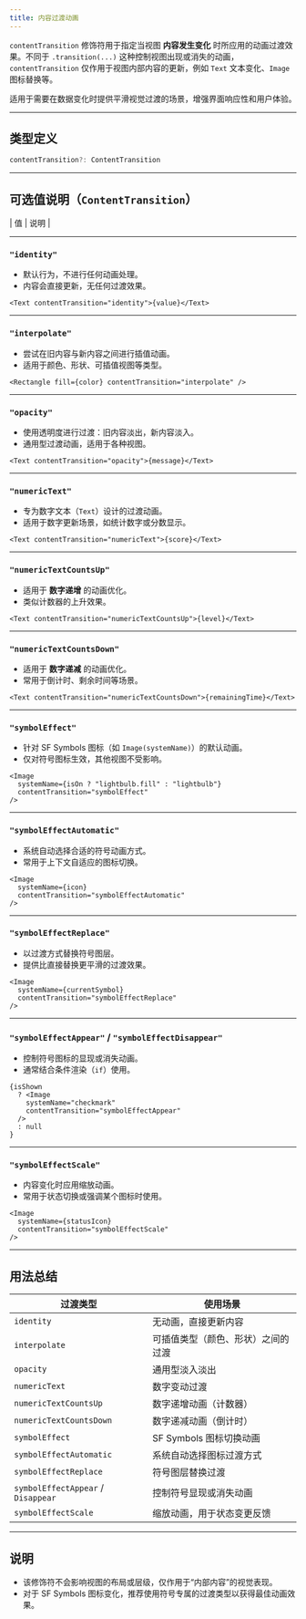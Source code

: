 ```yaml
---
title: 内容过渡动画
---
```

`contentTransition` 修饰符用于指定当视图 **内容发生变化** 时所应用的动画过渡效果。不同于 `.transition(...)` 这种控制视图出现或消失的动画，`contentTransition` 仅作用于视图内部内容的更新，例如 `Text` 文本变化、`Image` 图标替换等。

适用于需要在数据变化时提供平滑视觉过渡的场景，增强界面响应性和用户体验。

---

## 类型定义

```ts
contentTransition?: ContentTransition
```

---

## 可选值说明（`ContentTransition`）

\| 值 | 说明 |

---

### `"identity"`

* 默认行为，不进行任何动画处理。
* 内容会直接更新，无任何过渡效果。

```tsx
<Text contentTransition="identity">{value}</Text>
```

---

### `"interpolate"`

* 尝试在旧内容与新内容之间进行插值动画。
* 适用于颜色、形状、可插值视图等类型。

```tsx
<Rectangle fill={color} contentTransition="interpolate" />
```

---

### `"opacity"`

* 使用透明度进行过渡：旧内容淡出，新内容淡入。
* 通用型过渡动画，适用于各种视图。

```tsx
<Text contentTransition="opacity">{message}</Text>
```

---

### `"numericText"`

* 专为数字文本（`Text`）设计的过渡动画。
* 适用于数字更新场景，如统计数字或分数显示。

```tsx
<Text contentTransition="numericText">{score}</Text>
```

---

### `"numericTextCountsUp"`

* 适用于 **数字递增** 的动画优化。
* 类似计数器的上升效果。

```tsx
<Text contentTransition="numericTextCountsUp">{level}</Text>
```

---

### `"numericTextCountsDown"`

* 适用于 **数字递减** 的动画优化。
* 常用于倒计时、剩余时间等场景。

```tsx
<Text contentTransition="numericTextCountsDown">{remainingTime}</Text>
```

---

### `"symbolEffect"`

* 针对 SF Symbols 图标（如 `Image(systemName)`）的默认动画。
* 仅对符号图标生效，其他视图不受影响。

```tsx
<Image
  systemName={isOn ? "lightbulb.fill" : "lightbulb"}
  contentTransition="symbolEffect"
/>
```

---

### `"symbolEffectAutomatic"`

* 系统自动选择合适的符号动画方式。
* 常用于上下文自适应的图标切换。

```tsx
<Image
  systemName={icon}
  contentTransition="symbolEffectAutomatic"
/>
```

---

### `"symbolEffectReplace"`

* 以过渡方式替换符号图层。
* 提供比直接替换更平滑的过渡效果。

```tsx
<Image
  systemName={currentSymbol}
  contentTransition="symbolEffectReplace"
/>
```

---

### `"symbolEffectAppear"` / `"symbolEffectDisappear"`

* 控制符号图标的显现或消失动画。
* 通常结合条件渲染（`if`）使用。

```tsx
{isShown
  ? <Image
    systemName="checkmark"
    contentTransition="symbolEffectAppear"
  />
  : null
}
```

---

### `"symbolEffectScale"`

* 内容变化时应用缩放动画。
* 常用于状态切换或强调某个图标时使用。

```tsx
<Image
  systemName={statusIcon}
  contentTransition="symbolEffectScale"
/>
```

---

## 用法总结

| 过渡类型                               | 使用场景              |
| ---------------------------------- | ----------------- |
| `identity`                         | 无动画，直接更新内容        |
| `interpolate`                      | 可插值类型（颜色、形状）之间的过渡 |
| `opacity`                          | 通用型淡入淡出           |
| `numericText`                      | 数字变动过渡            |
| `numericTextCountsUp`              | 数字递增动画（计数器）       |
| `numericTextCountsDown`            | 数字递减动画（倒计时）       |
| `symbolEffect`                     | SF Symbols 图标切换动画 |
| `symbolEffectAutomatic`            | 系统自动选择图标过渡方式      |
| `symbolEffectReplace`              | 符号图层替换过渡          |
| `symbolEffectAppear` / `Disappear` | 控制符号显现或消失动画       |
| `symbolEffectScale`                | 缩放动画，用于状态变更反馈     |

---

## 说明

* 该修饰符不会影响视图的布局或层级，仅作用于“内部内容”的视觉表现。
* 对于 SF Symbols 图标变化，推荐使用符号专属的过渡类型以获得最佳动画效果。
